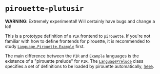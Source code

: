 # `pirouette-plutusir`

__WARNING__: Extremely experimental! Will certainly have bugs and change a lot!

This is a prototype definition of a `PIR` frontend to `pirouette`. If you're not familiar with
how to define frontends for pirouette, it is recommended to study [`Language.Pirouette.Example`](https://github.com/tweag/pirouette/blob/41fe7a5836469d1fecde69bf13482d54771926ca/src/Language/Pirouette/Example.hs)
first. 

The main difference between the `PIR` and `Example` languages is the existence of a "pirouette prelude"
for `PIR`. The [`LanguagePrelude`](https://github.com/tweag/pirouette/blob/41fe7a5836469d1fecde69bf13482d54771926ca/src/Pirouette/Monad.hs#L213) class
specifies a set of definitions to be loaded by pirouette automatically, [here](https://github.com/tweag/pirouette/blob/41fe7a5836469d1fecde69bf13482d54771926ca/src/Pirouette/Runner.hs#L47).


